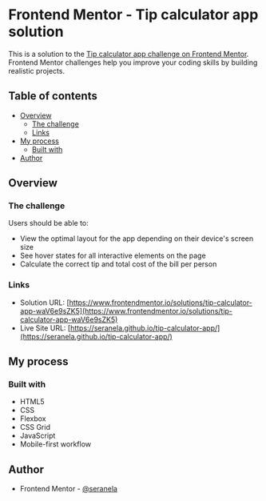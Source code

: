 # Frontend Mentor - Tip calculator app solution

This is a solution to the [Tip calculator app challenge on Frontend Mentor](https://www.frontendmentor.io/challenges/tip-calculator-app-ugJNGbJUX). Frontend Mentor challenges help you improve your coding skills by building realistic projects.

## Table of contents

- [Overview](#overview)
  - [The challenge](#the-challenge)
  - [Links](#links)
- [My process](#my-process)
  - [Built with](#built-with)
- [Author](#author)

## Overview

### The challenge

Users should be able to:

- View the optimal layout for the app depending on their device's screen size
- See hover states for all interactive elements on the page
- Calculate the correct tip and total cost of the bill per person

### Links

- Solution URL: [https://www.frontendmentor.io/solutions/tip-calculator-app-waV6e9sZK5](https://www.frontendmentor.io/solutions/tip-calculator-app-waV6e9sZK5)
- Live Site URL: [https://seranela.github.io/tip-calculator-app/](https://seranela.github.io/tip-calculator-app/)

## My process

### Built with

- HTML5
- CSS
- Flexbox
- CSS Grid
- JavaScript
- Mobile-first workflow

## Author

- Frontend Mentor - [@seranela](https://www.frontendmentor.io/profile/seranela)